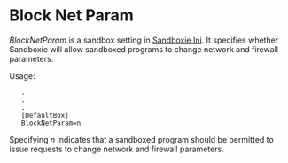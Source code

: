 # Block Net Param

_BlockNetParam_ is a sandbox setting in [Sandboxie Ini](SandboxieIni.md). It specifies whether Sandboxie will allow sandboxed programs to change network and firewall parameters.

Usage:

```
   .
   .
   .
   [DefaultBox]
   BlockNetParam=n
```

Specifying _n_ indicates that a sandboxed program should be permitted to issue requests to change network and firewall parameters.
